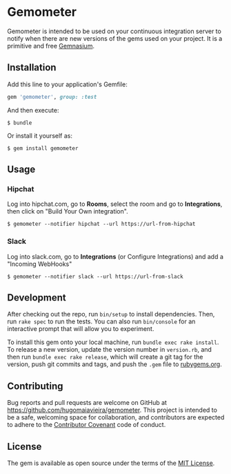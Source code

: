 # Gemometer

Gemometer is intended to be used on your continuous integration server to notify when there are new versions of the gems used on your project. It is a primitive and free [Gemnasium](https://gemnasium.com).

## Installation

Add this line to your application's Gemfile:

```ruby
gem 'gemometer', group: :test
```

And then execute:

    $ bundle

Or install it yourself as:

    $ gem install gemometer

## Usage

### Hipchat

Log into hipchat.com, go to **Rooms**, select the room and go to **Integrations**, then click on "Build Your Own integration".

    $ gemometer --notifier hipchat --url https://url-from-hipchat

### Slack

Log into slack.com, go to **Integrations** (or Configure Integrations) and add a "Incoming WebHooks"

    $ gemometer --notifier slack --url https://url-from-slack

## Development

After checking out the repo, run `bin/setup` to install dependencies. Then, run `rake spec` to run the tests. You can also run `bin/console` for an interactive prompt that will allow you to experiment.

To install this gem onto your local machine, run `bundle exec rake install`. To release a new version, update the version number in `version.rb`, and then run `bundle exec rake release`, which will create a git tag for the version, push git commits and tags, and push the `.gem` file to [rubygems.org](https://rubygems.org).

## Contributing

Bug reports and pull requests are welcome on GitHub at https://github.com/hugomaiavieira/gemometer. This project is intended to be a safe, welcoming space for collaboration, and contributors are expected to adhere to the [Contributor Covenant](contributor-covenant.org) code of conduct.


## License

The gem is available as open source under the terms of the [MIT License](http://opensource.org/licenses/MIT).

